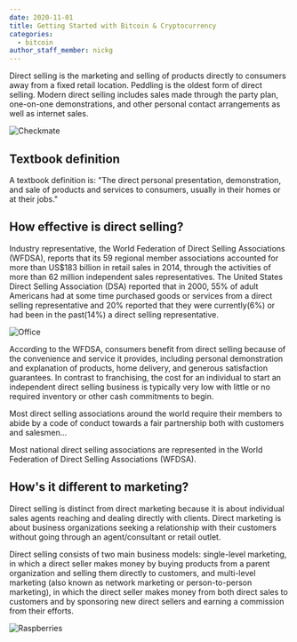 ```yaml
---
date: 2020-11-01
title: Getting Started with Bitcoin & Cryptocurrency
categories:
  - bitcoin
author_staff_member: nickg
---
```


Direct selling is the marketing and selling of products directly to consumers away from a fixed retail location. Peddling is the oldest form of direct selling. Modern direct selling includes sales made through the party plan, one-on-one demonstrations, and other personal contact arrangements as well as internet sales.

![Checkmate](https://source.unsplash.com/random/1500x1145)

## Textbook definition

A textbook definition is: "The direct personal presentation, demonstration, and sale of products and services to consumers, usually in their homes or at their jobs."

## How effective is direct selling?

Industry representative, the World Federation of Direct Selling Associations (WFDSA), reports that its 59 regional member associations accounted for more than US$183 billion in retail sales in 2014, through the activities of more than 62 million independent sales representatives. The United States Direct Selling Association (DSA) reported that in 2000, 55% of adult Americans had at some time purchased goods or services from a direct selling representative and 20% reported that they were currently(6%) or had been in the past(14%) a direct selling representative.

![Office](https://source.unsplash.com/random/1500x1146)

According to the WFDSA, consumers benefit from direct selling because of the convenience and service it provides, including personal demonstration and explanation of products, home delivery, and generous satisfaction guarantees. In contrast to franchising, the cost for an individual to start an independent direct selling business is typically very low with little or no required inventory or other cash commitments to begin.

Most direct selling associations around the world require their members to abide by a code of conduct towards a fair partnership both with customers and salesmen...

Most national direct selling associations are represented in the World Federation of Direct Selling Associations (WFDSA).

## How's it different to marketing?

Direct selling is distinct from direct marketing because it is about individual sales agents reaching and dealing directly with clients. Direct marketing is about business organizations seeking a relationship with their customers without going through an agent/consultant or retail outlet.

Direct selling consists of two main business models: single-level marketing, in which a direct seller makes money by buying products from a parent organization and selling them directly to customers, and multi-level marketing (also known as network marketing or person-to-person marketing), in which the direct seller makes money from both direct sales to customers and by sponsoring new direct sellers and earning a commission from their efforts.

![Raspberries](https://source.unsplash.com/random/1500x1147)
